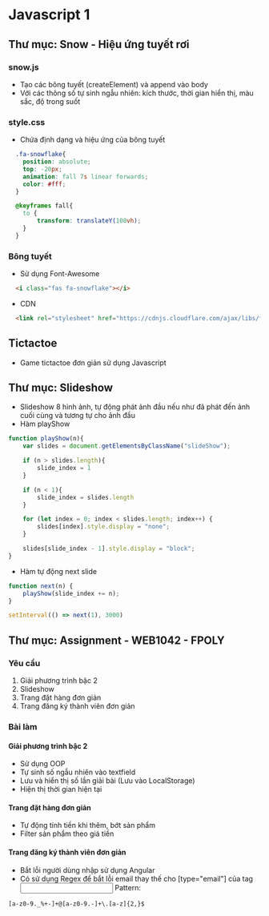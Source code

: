 # Javascript 1

## Thư mục: Snow - Hiệu ứng tuyết rơi
### snow.js
* Tạo các bông tuyết (createElement) và append vào body
* Với các thông số tự sinh ngẫu nhiên: kích thước, thời gian hiển thị, màu sắc, độ trong suốt
### style.css
* Chứa định dạng và hiệu ứng của bông tuyết
```css
  .fa-snowflake{
    position: absolute;
    top: -20px;
    animation: fall 7s linear forwards;
    color: #fff;
  }

  @keyframes fall{
    to {
        transform: translateY(100vh);
    }
  }
```
### Bông tuyết
* Sử dụng Font-Awesome
```html
  <i class="fas fa-snowflake"></i>
```
* CDN
```html
  <link rel="stylesheet" href="https://cdnjs.cloudflare.com/ajax/libs/font-awesome/5.15.3/css/all.min.css" integrity="sha512-iBBXm8fW90+nuLcSKlbmrPcLa0OT92xO1BIsZ+ywDWZCvqsWgccV3gFoRBv0z+8dLJgyAHIhR35VZc2oM/gI1w==" crossorigin="anonymous" />
```

## Tictactoe
* Game tictactoe đơn giản sử dụng Javascript

## Thư mục: Slideshow
* Slideshow 8 hình ảnh, tự động phát ảnh đầu nếu như đã phát đến ảnh cuối cùng và tương tự cho ảnh đầu
* Hàm playShow
```javascript
function playShow(n){  
    var slides = document.getElementsByClassName("slideShow");

    if (n > slides.length){
        slide_index = 1
    }

    if (n < 1){
        slide_index = slides.length
    }

    for (let index = 0; index < slides.length; index++) {  
        slides[index].style.display = "none";  
    }

    slides[slide_index - 1].style.display = "block";  
}
```
* Hàm tự động next slide
```javascript
function next(n) {  
    playShow(slide_index += n);  
}

setInterval(() => next(1), 3000)
```

## Thư mục: Assignment - WEB1042 - FPOLY
### Yêu cầu
1. Giải phương trình bậc 2
2. Slideshow
3. Trang đặt hàng đơn giản
4. Trang đăng ký thành viên đơn giản

### Bài làm
#### Giải phương trình bậc 2
- Sử dụng OOP
- Tự sinh số ngẫu nhiên vào textfield
- Lưu và hiển thị số lần giải bài (Lưu vào LocalStorage)
- Hiện thị thời gian hiện tại
#### Trang đặt hàng đơn giản
- Tự động tính tiền khi thêm, bớt sản phẩm
- Filter sản phẩm theo giá tiền
#### Trang đăng ký thành viên đơn giản
- Bắt lỗi người dùng nhập sử dụng Angular
- Có sử dụng Regex để bắt lỗi email thay thế cho [type="email"] của tag <input>
Pattern:
```html
[a-z0-9._%+-]+@[a-z0-9.-]+\.[a-z]{2,}$
```
